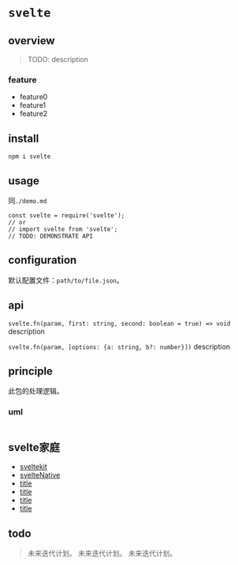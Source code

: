 # `svelte`

## overview
> TODO: description

### feature
- feature0
- feature1
- feature2

## install
`npm i svelte`

## usage
同`./demo.md`
```
const svelte = require('svelte');
// or
// import svelte from 'svelte';
// TODO: DEMONSTRATE API
```

## configuration
默认配置文件：`path/to/file.json`。

## api
`svelte.fn(param, first: string, second: boolean = true) => void`
description

`svelte.fn(param, [options: {a: string, b?: number}])`
description

## principle
此包的处理逻辑。

### uml
```
```

## svelte家庭
- [sveltekit](/svelte/sveltekit/index.md)
- [svelteNative](/svelte/svelteNative/index.md)
- [title](/svelte/title/index.md)
- [title](/svelte/title/index.md)
- [title](/svelte/title/index.md)
- [title](/svelte/title/index.md)

## todo
> 未来迭代计划。
> 未来迭代计划。
> 未来迭代计划。